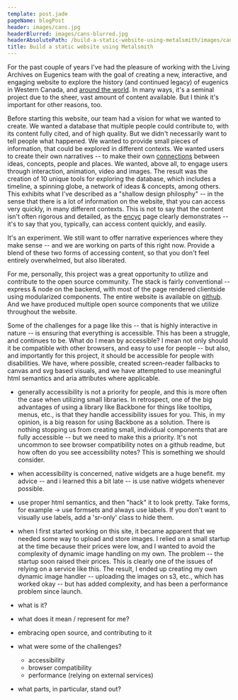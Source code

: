```yaml
---
template: post.jade
pageName: blogPost
header: images/cans.jpg
headerBlurred: images/cans-blurred.jpg
headerAbsolutePath: /build-a-static-website-using-metalsmith/images/cans.jpg
title: Build a static website using Metalsmith
---
```

For the past couple of years I've had the pleasure of working with the Living Archives on Eugenics team with the goal of creating a new, interactive, and engaging website to explore the history (and continued legacy) of eugenics in Western Canada, and [around the world](http://eugenicsarchive.ca/discover/world). In many ways, it's a seminal project due to the sheer, vast amount of content available. But I think it's important for other reasons, too.

Before starting this website, our team had a vision for what we wanted to create. We wanted a database that multiple people could contribute to, with its content fully cited, and of high quality. But we didn't necessarily want to tell people what happened. We wanted to provide small pieces of information, that could be explored in different contexts. We wanted users to create their own narratives -- to make their own [connections](http://eugenicsarchive.ca/discover/connections) between ideas, concepts, people and places. We wanted, above all, to engage users through interaction, animation, video and images. The result was the creation of 10 unique tools for exploring the database, which includes a timeline, a spinning globe, a network of ideas & concepts, among others. This exhibits what I've described as a "shallow design philosphy" -- in the sense that there is a lot of information on the website, that you can access very quickly, in many different contexts. This is not to say that the content isn't often rigorous and detailed, as the [encyc](http://eugenicsarchive.ca/discover/encyc) page clearly demonstrates -- it's to say that you, typically, can access content quickly, and easily.

It's an experiment. We still want to offer narrative experiences where they make sense -- and we are working on parts of this right now. Provide a blend of these two forms of accessing content, so that you don't feel entirely overwhelmed, but also liberated.

For me, personally, this project was a great opportunity to utilize and contribute to the open source community. The stack is fairly conventional -- express & node on the backend, with most of the page rendered clientside using modularized components. The entire website is available on [github](http://github.com/eugenicsarchivesca/know-eugenics). And we have produced multiple open source components that we utilize throughout the website.

Some of the challenges for a page like this -- that is highly interactive in nature -- is ensuring that everything is accessible. This has been a struggle, and continues to be. What do I mean by accessible? I mean not only should it be compatible with other browsers, and easy to use for people -- but also, and importantly for this project, it should be accessible for people with disabilities. We have, where possible, created screen-reader fallbacks to canvas and svg based visuals, and we have attempted to use meaningful html semantics and aria attributes where applicable.

- generally accessibility is not a priority for people, and this is more often the case when utilizing small libraries. In retrospect, one of the big advantages of using a library like Backbone for things like tooltips, menus, etc., is that they handle accessibility issues for you. This, in my opinion, is a big reason for using Backbone as a solution. There is nothing stopping us from creating small, individual components that are fully accessible -- but we need to make this a priority. It's not uncommon to see browser compatibility notes on a github readme, but how often do you see accessibility notes? This is something we should consider.
- when accessibility is concerned, native widgets are a huge benefit. my advice -- and i learned this a bit late -- is use native widgets whenever possible.
- use proper html semantics, and then "hack" it to look pretty. Take forms, for example -> use formsets and always use labels. If you don't want to visually use labels, add a 'sr-only' class to hide them.

- when I first started working on this site, it became apparent that we needed some way to upload and store images. I relied on a small startup at the time because their prices were low, and I wanted to avoid the complexity of dynamic image handling on my own. The problem -- the startup soon raised their prices. This is clearly one of the issues of relying on a service like this. The result, I ended up creating my own dynamic image handler -- uploading the images on s3, etc., which has worked okay -- but has added complexity, and has been a performance problem since launch.

- what is it?
- what does it mean / represent for me?
- embracing open source, and contributing to it
- what were some of the challenges?
  - accessibility
  - browser compatibility
  - performance (relying on external services)
- what parts, in particular, stand out?
